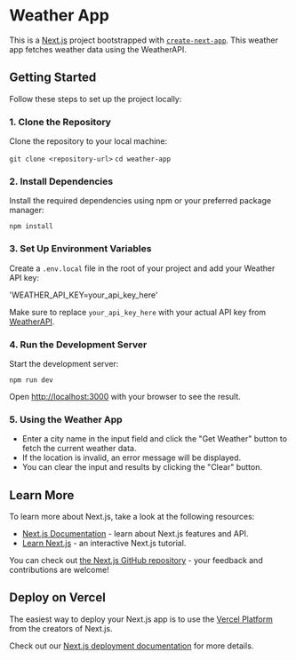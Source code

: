 # Weather App

This is a [Next.js](https://nextjs.org) project bootstrapped with [`create-next-app`](https://nextjs.org/docs/app/api-reference/cli/create-next-app). This weather app fetches weather data using the WeatherAPI.

## Getting Started

Follow these steps to set up the project locally:

### 1. Clone the Repository

Clone the repository to your local machine:

`git clone <repository-url>`
`cd weather-app`

### 2. Install Dependencies

Install the required dependencies using npm or your preferred package manager:

`npm install`


### 3. Set Up Environment Variables

Create a `.env.local` file in the root of your project and add your Weather API key:

'WEATHER_API_KEY=your_api_key_here'


Make sure to replace `your_api_key_here` with your actual API key from [WeatherAPI](https://www.weatherapi.com/).

### 4. Run the Development Server

Start the development server:

`npm run dev`


Open [http://localhost:3000](http://localhost:3000) with your browser to see the result.

### 5. Using the Weather App

- Enter a city name in the input field and click the "Get Weather" button to fetch the current weather data.
- If the location is invalid, an error message will be displayed.
- You can clear the input and results by clicking the "Clear" button.

## Learn More

To learn more about Next.js, take a look at the following resources:

- [Next.js Documentation](https://nextjs.org/docs) - learn about Next.js features and API.
- [Learn Next.js](https://nextjs.org/learn) - an interactive Next.js tutorial.

You can check out [the Next.js GitHub repository](https://github.com/vercel/next.js) - your feedback and contributions are welcome!

## Deploy on Vercel

The easiest way to deploy your Next.js app is to use the [Vercel Platform](https://vercel.com/new?utm_medium=default-template&filter=next.js&utm_source=create-next-app&utm_campaign=create-next-app-readme) from the creators of Next.js.

Check out our [Next.js deployment documentation](https://nextjs.org/docs/app/building-your-application/deploying) for more details.